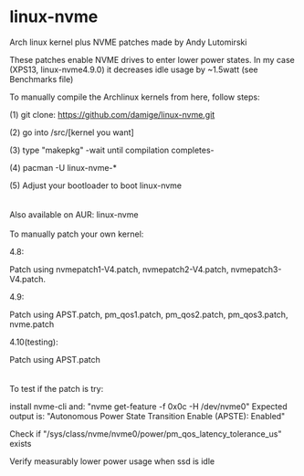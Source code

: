 # linux-nvme

Arch linux kernel plus NVME patches made by Andy Lutomirski 

These patches enable NVME drives to enter lower power states.
In my case (XPS13, linux-nvme4.9.0) it decreases idle usage by ~1.5watt (see Benchmarks file)

To manually compile the Archlinux kernels from here, follow steps:

(1) git clone: https://github.com/damige/linux-nvme.git

(2) go into /src/[kernel you want]

(3) type "makepkg"
-wait until compilation completes-

(4) pacman -U linux-nvme-*

(5) Adjust your bootloader to boot linux-nvme
<br />
<br />
<br />
Also available on AUR: linux-nvme
<br />
<br />
To manually patch your own kernel:

4.8:

Patch using nvmepatch1-V4.patch, nvmepatch2-V4.patch, nvmepatch3-V4.patch.

4.9:

Patch using APST.patch, pm_qos1.patch, pm_qos2.patch, pm_qos3.patch, nvme.patch

4.10(testing):

Patch using APST.patch
<br />
<br />
<br />
To test if the patch is try:

install nvme-cli and: "nvme get-feature -f 0x0c -H /dev/nvme0"
Expected output is: "Autonomous Power State Transition Enable (APSTE): Enabled"

Check if "/sys/class/nvme/nvme0/power/pm_qos_latency_tolerance_us" exists 

Verify measurably lower power usage when ssd is idle
